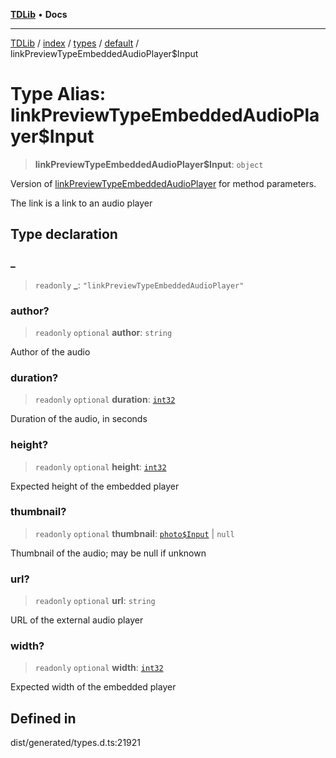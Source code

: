 [**TDLib**](../../../../../../README.md) • **Docs**

***

[TDLib](../../../../../../modules.md) / [index](../../../../../README.md) / [types](../../../README.md) / [default](../README.md) / linkPreviewTypeEmbeddedAudioPlayer$Input

# Type Alias: linkPreviewTypeEmbeddedAudioPlayer$Input

> **linkPreviewTypeEmbeddedAudioPlayer$Input**: `object`

Version of [linkPreviewTypeEmbeddedAudioPlayer](linkPreviewTypeEmbeddedAudioPlayer.md) for method parameters.

The link is a link to an audio player

## Type declaration

### \_

> `readonly` **\_**: `"linkPreviewTypeEmbeddedAudioPlayer"`

### author?

> `readonly` `optional` **author**: `string`

Author of the audio

### duration?

> `readonly` `optional` **duration**: [`int32`](int32.md)

Duration of the audio, in seconds

### height?

> `readonly` `optional` **height**: [`int32`](int32.md)

Expected height of the embedded player

### thumbnail?

> `readonly` `optional` **thumbnail**: [`photo$Input`](photo$Input.md) \| `null`

Thumbnail of the audio; may be null if unknown

### url?

> `readonly` `optional` **url**: `string`

URL of the external audio player

### width?

> `readonly` `optional` **width**: [`int32`](int32.md)

Expected width of the embedded player

## Defined in

dist/generated/types.d.ts:21921
